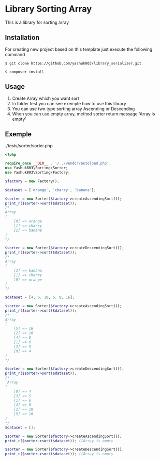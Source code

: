 Library Sorting Array
===============

This is a library for sorting array 

Installation
------------

For creating new project based on this template just execute the following command

```
$ git clone https://github.com/yashuk803/library_serializer.git

$ composer install
```
Usage
-----

1. Create Array which you want sort
2. In folder test you can see exemple how to use this library
3. You can use two type sorting array Ascending or Descending
4. When you can use empty array, method sorter return message 'Array is empty'

Exemple
----------------
./tests/sorter/sorter.php

```php
<?php

require_once __DIR__ . '/../vendor/autoload.php';
use Yashuk803\Sorting\Sorter;
use Yashuk803\Sorting\Factory;

$factory = new Factory();

$dataset = ['orange', 'charry', 'banana'];

$sorter = new Sorter($factory->createAscendingSort());
print_r($sorter->sort($dataset));
/* 
Array
(
    [0] => orange
    [1] => charry
    [2] => banana
)
*/

$sorter = new Sorter($factory->createDescendingSort());
print_r($sorter->sort($dataset));
/*
Array
(
    [2] => banana
    [1] => charry
    [0] => orange
)
*/

$dataset = [4, 6, 10, 5, 8, 16];

$sorter = new Sorter($factory->createAscendingSort());
print_r($sorter->sort($dataset));
/* 
Array
(
    [5] => 16
    [2] => 10
    [4] => 8
    [1] => 6
    [3] => 5
    [0] => 4
)
*/

$sorter = new Sorter($factory->createDescendingSort());
print_r($sorter->sort($dataset));
/*
 Array
(
    [0] => 4
    [3] => 5
    [1] => 6
    [4] => 8
    [2] => 10
    [5] => 16
)
*/
$dataset = [];

$sorter = new Sorter($factory->createAscendingSort());
print_r($sorter->sort($dataset)); //Array is empty

$sorter = new Sorter($factory->createDescendingSort());
print_r($sorter->sort($dataset)); //Array is empty
```

